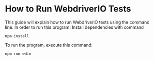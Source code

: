 # How to Run WebdriverIO Tests
This guide will explain how to run WebdriverIO tests using the command line.
In order to run this program:
Install dependencies with command

`npm install`

To run the program, execute this command:

`npm run wdio`
